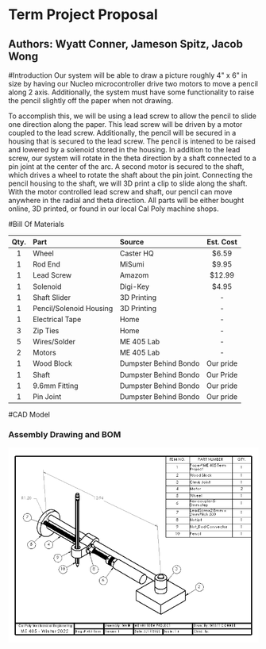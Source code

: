 # Term Project Proposal
## Authors: Wyatt Conner, Jameson Spitz, Jacob Wong

#Introduction
Our system will be able to draw a picture roughly 4" x 6" in size by having our Nucleo 
microcontroller drive two motors to move a pencil along 2 axis. Additionally, the system 
must have some functionality to raise the pencil slightly off the paper when not drawing.

To accomplish this, we will be using a lead screw to allow the pencil to slide one direction
along the paper. This lead screw will be driven by a motor coupled to the lead screw. 
Additionally, the pencil will be secured in a housing that is secured to the lead screw. The 
pencil is intened to be raised and lowered by a solenoid stored in the housing. In addition 
to the lead screw, our system will rotate in the theta direction by a shaft connected to a 
pin joint at the center of the arc. A second motor is secured to the shaft, which drives a
wheel to rotate the shaft about the pin joint. Connecting the pencil housing to the shaft,
we will 3D print a clip to slide along the shaft. With the motor controlled lead screw and 
shaft, our pencil can move anywhere in the radial and theta direction. All parts will be
either bought online, 3D printed, or found in our local Cal Poly machine shops.


#Bill Of Materials


| Qty. | Part                    | Source                | Est. Cost |
|:----:|:----------------------  |:----------------------|:---------:|
|  1   | Wheel                   | Caster HQ             |   $6.59   |
|  1   | Rod End                 | MiSumi                |   $9.95   |
|  1   | Lead Screw              | Amazom                |   $12.99  |
|  1   | Solenoid                | Digi-Key              |   $4.95   |
|  1   | Shaft Slider            | 3D Printing           |     -     |
|  1   | Pencil/Solenoid Housing | 3D Printing           |     -     |
|  1   | Electrical Tape         | Home                  |     -     |
|  3   | Zip Ties                | Home                  |     -     |
|  5   | Wires/Solder            | ME 405 Lab            |     -     |
|  2   | Motors                  | ME 405 Lab            |     -     |
|  1   | Wood Block              | Dumpster Behind Bondo | Our pride |
|  1   | Shaft                   | Dumpster Behind Bondo | Our Pride |
|  1   | 9.6mm Fitting           | Dumpster Behind Bondo | Our pride |
|  1   | Pin Joint               | Dumpster Behind Bondo | Our pride |

#CAD Model

### Assembly Drawing and BOM
![Assembly Drawing and BOM](/Images/ME405TermProject.PNG)